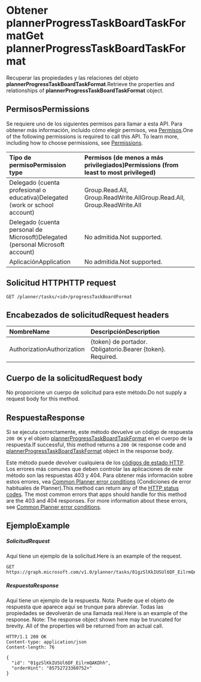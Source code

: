 # <a name="get-plannerprogresstaskboardtaskformat"></a><span data-ttu-id="58a82-101">Obtener plannerProgressTaskBoardTaskFormat</span><span class="sxs-lookup"><span data-stu-id="58a82-101">Get plannerProgressTaskBoardTaskFormat</span></span>

<span data-ttu-id="58a82-102">Recuperar las propiedades y las relaciones del objeto **plannerProgressTaskBoardTaskFormat**.</span><span class="sxs-lookup"><span data-stu-id="58a82-102">Retrieve the properties and relationships of **plannerProgressTaskBoardTaskFormat** object.</span></span>
## <a name="permissions"></a><span data-ttu-id="58a82-103">Permisos</span><span class="sxs-lookup"><span data-stu-id="58a82-103">Permissions</span></span>
<span data-ttu-id="58a82-p101">Se requiere uno de los siguientes permisos para llamar a esta API. Para obtener más información, incluido cómo elegir permisos, vea [Permisos](../../../concepts/permissions_reference.md).</span><span class="sxs-lookup"><span data-stu-id="58a82-p101">One of the following permissions is required to call this API. To learn more, including how to choose permissions, see [Permissions](../../../concepts/permissions_reference.md).</span></span>

|<span data-ttu-id="58a82-106">Tipo de permiso</span><span class="sxs-lookup"><span data-stu-id="58a82-106">Permission type</span></span>      | <span data-ttu-id="58a82-107">Permisos (de menos a más privilegiados)</span><span class="sxs-lookup"><span data-stu-id="58a82-107">Permissions (from least to most privileged)</span></span>              |
|:--------------------|:---------------------------------------------------------|
|<span data-ttu-id="58a82-108">Delegado (cuenta profesional o educativa)</span><span class="sxs-lookup"><span data-stu-id="58a82-108">Delegated (work or school account)</span></span> | <span data-ttu-id="58a82-109">Group.Read.All, Group.ReadWrite.All</span><span class="sxs-lookup"><span data-stu-id="58a82-109">Group.Read.All, Group.ReadWrite.All</span></span>    |
|<span data-ttu-id="58a82-110">Delegado (cuenta personal de Microsoft)</span><span class="sxs-lookup"><span data-stu-id="58a82-110">Delegated (personal Microsoft account)</span></span> | <span data-ttu-id="58a82-111">No admitida.</span><span class="sxs-lookup"><span data-stu-id="58a82-111">Not supported.</span></span>    |
|<span data-ttu-id="58a82-112">Aplicación</span><span class="sxs-lookup"><span data-stu-id="58a82-112">Application</span></span> | <span data-ttu-id="58a82-113">No admitida.</span><span class="sxs-lookup"><span data-stu-id="58a82-113">Not supported.</span></span> |

## <a name="http-request"></a><span data-ttu-id="58a82-114">Solicitud HTTP</span><span class="sxs-lookup"><span data-stu-id="58a82-114">HTTP request</span></span>
<!-- { "blockType": "ignored" } -->
```http
GET /planner/tasks/<id>/progressTaskBoardFormat
```

## <a name="request-headers"></a><span data-ttu-id="58a82-115">Encabezados de solicitud</span><span class="sxs-lookup"><span data-stu-id="58a82-115">Request headers</span></span>
| <span data-ttu-id="58a82-116">Nombre</span><span class="sxs-lookup"><span data-stu-id="58a82-116">Name</span></span>      |<span data-ttu-id="58a82-117">Descripción</span><span class="sxs-lookup"><span data-stu-id="58a82-117">Description</span></span>|
|:----------|:----------|
| <span data-ttu-id="58a82-118">Authorization</span><span class="sxs-lookup"><span data-stu-id="58a82-118">Authorization</span></span>  | <span data-ttu-id="58a82-p102">{token} de portador. Obligatorio.</span><span class="sxs-lookup"><span data-stu-id="58a82-p102">Bearer {token}. Required.</span></span> |

## <a name="request-body"></a><span data-ttu-id="58a82-121">Cuerpo de la solicitud</span><span class="sxs-lookup"><span data-stu-id="58a82-121">Request body</span></span>
<span data-ttu-id="58a82-122">No proporcione un cuerpo de solicitud para este método.</span><span class="sxs-lookup"><span data-stu-id="58a82-122">Do not supply a request body for this method.</span></span>

## <a name="response"></a><span data-ttu-id="58a82-123">Respuesta</span><span class="sxs-lookup"><span data-stu-id="58a82-123">Response</span></span>

<span data-ttu-id="58a82-124">Si se ejecuta correctamente, este método devuelve un código de respuesta `200 OK` y el objeto [plannerProgressTaskBoardTaskFormat](../resources/plannerprogresstaskboardtaskformat.md) en el cuerpo de la respuesta.</span><span class="sxs-lookup"><span data-stu-id="58a82-124">If successful, this method returns a `200 OK` response code and [plannerProgressTaskBoardTaskFormat](../resources/plannerprogresstaskboardtaskformat.md) object in the response body.</span></span>

<span data-ttu-id="58a82-p103">Este método puede devolver cualquiera de los [códigos de estado HTTP](../../../concepts/errors.md). Los errores más comunes que deben controlar las aplicaciones de este método son las respuestas 403 y 404. Para obtener más información sobre estos errores, vea [Common Planner error conditions](../resources/planner_overview.md#common-planner-error-conditions) (Condiciones de error habituales de Planner).</span><span class="sxs-lookup"><span data-stu-id="58a82-p103">This method can return any of the [HTTP status codes](../../../concepts/errors.md). The most common errors that apps should handle for this method are the 403 and 404 responses. For more information about these errors, see [Common Planner error conditions](../resources/planner_overview.md#common-planner-error-conditions).</span></span>

## <a name="example"></a><span data-ttu-id="58a82-128">Ejemplo</span><span class="sxs-lookup"><span data-stu-id="58a82-128">Example</span></span>
##### <a name="request"></a><span data-ttu-id="58a82-129">Solicitud</span><span class="sxs-lookup"><span data-stu-id="58a82-129">Request</span></span>
<span data-ttu-id="58a82-130">Aquí tiene un ejemplo de la solicitud.</span><span class="sxs-lookup"><span data-stu-id="58a82-130">Here is an example of the request.</span></span>
<!-- {
  "blockType": "request",
  "name": "get_plannerprogresstaskboardtaskformat"
}-->
```http
GET https://graph.microsoft.com/v1.0/planner/tasks/01gzSlKkIUSUl6DF_EilrmQAKDhh/progressTaskBoardFormat
```
##### <a name="response"></a><span data-ttu-id="58a82-131">Respuesta</span><span class="sxs-lookup"><span data-stu-id="58a82-131">Response</span></span>
<span data-ttu-id="58a82-p104">Aquí tiene un ejemplo de la respuesta. Nota: Puede que el objeto de respuesta que aparece aquí se trunque para abreviar. Todas las propiedades se devolverán de una llamada real.</span><span class="sxs-lookup"><span data-stu-id="58a82-p104">Here is an example of the response. Note: The response object shown here may be truncated for brevity. All of the properties will be returned from an actual call.</span></span>
<!-- {
  "blockType": "response",
  "truncated": true,
  "@odata.type": "microsoft.graph.plannerProgressTaskBoardTaskFormat"
} -->
```http
HTTP/1.1 200 OK
Content-type: application/json
Content-length: 76

{
  "id": "01gzSlKkIUSUl6DF_EilrmQAKDhh",
  "orderHint": "85752723360752+"
}
```

<!-- uuid: 8fcb5dbc-d5aa-4681-8e31-b001d5168d79
2015-10-25 14:57:30 UTC -->
<!-- {
  "type": "#page.annotation",
  "description": "Get plannerProgressTaskBoardTaskFormat",
  "keywords": "",
  "section": "documentation",
  "tocPath": ""
}-->